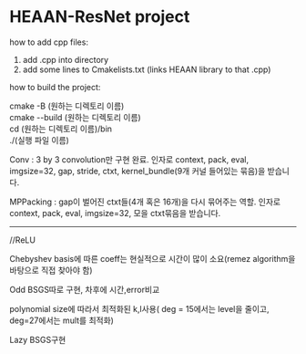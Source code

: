 # HEAAN-ResNet project

how to add cpp files:
1. add .cpp into directory
2. add some lines to Cmakelists.txt (links HEAAN library to that .cpp)


how to build the project: 


cmake -B (원하는 디렉토리 이름)                  
cmake --build (원하는 디렉토리 이름)      
cd (원하는 디렉토리 이름)/bin              
./(실행 파일 이름)



Conv : 3 by 3 convolution만 구현 완료. 인자로 context, pack, eval, imgsize=32, gap, stride, ctxt, kernel_bundle(9개 커널 들어있는 묶음)을 받습니다.

MPPacking : gap이 벌어진 ctxt들(4개 혹은 16개)을 다시 묶어주는 역할. 인자로 context, pack, eval, imgsize=32, 모을 ctxt묶음을 받습니다.



---------------------------------------------------------------------------------------------------

//ReLU

Chebyshev basis에 따른 coeff는 현실적으로 시간이 많이 소요(remez algorithm을 바탕으로 직접 찾아야 함)

Odd BSGS따로 구현, 차후에 시간,error비교

polynomial size에 따라서 최적화된 k,l사용( deg = 15에서는 level을 줄이고, deg=27에서는 mult를 최적화)

Lazy BSGS구현 

